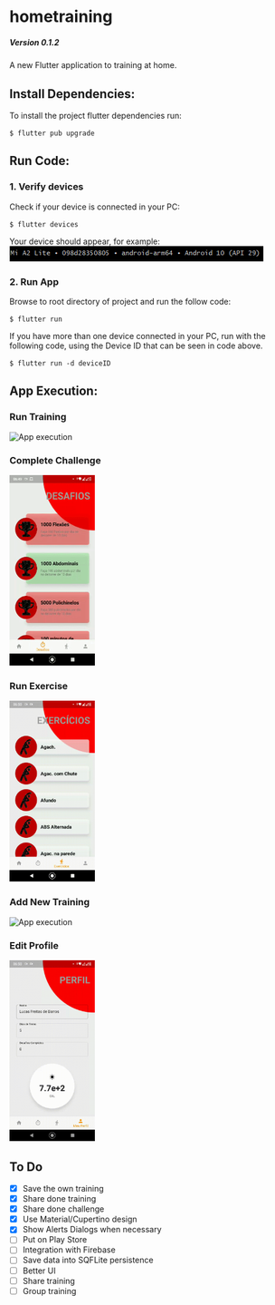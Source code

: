 # hometraining
##### Version 0.1.2

A new Flutter application to training at home.

## Install Dependencies:
To install the project flutter dependencies run:<br>
```
$ flutter pub upgrade
```

## Run Code:
### 1. Verify devices
Check if your device is connected in your PC:<br>
```
$ flutter devices
```
Your device should appear, for example:<br>
<img src="./assets/images/devices.png" alt="Connected devices">

### 2. Run App
Browse to root directory of project and run the follow code:
```
$ flutter run
```
If you have more than one device connected in your PC, run with the following code, using the Device ID that can be seen in code above.
```
$ flutter run -d deviceID
```
## App Execution:
### Run Training
<img src="./assets/gifs/videoFastTraining.gif" alt="App execution" width="30%"/>

### Complete Challenge
<img src="./assets/gifs/challenge.gif" alt="App execution" width="30%">

### Run Exercise
<img src="./assets/gifs/fastExercise.gif" alt="App execution" width="30%">

### Add New Training
<img src="./assets/gifs/newTraining.gif" alt="App execution" width="30%">

### Edit Profile
<img src="./assets/gifs/profile.gif" alt="App execution" width="30%">


## To Do
- [X] Save the own training 
- [X] Share done training
- [X] Share done challenge
- [X] Use Material/Cupertino design
- [X] Show Alerts Dialogs when necessary
- [ ] Put on Play Store
- [ ] Integration with Firebase
- [ ] Save data into SQFLite persistence
- [ ] Better UI
- [ ] Share training
- [ ] Group training
